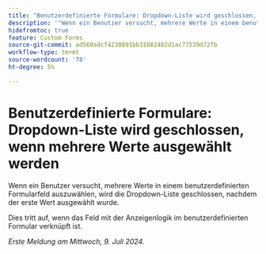 ```yaml
---
title: "Benutzerdefinierte Formulare: Dropdown-Liste wird geschlossen, wenn mehrere Werte ausgewählt werden"
description: '"Wenn ein Benutzer versucht, mehrere Werte in einem benutzerdefinierten Formularfeld auszuwählen, wird die Dropdown-Liste geschlossen, nachdem der erste Wert ausgewählt wurde. „'
hidefromtoc: true
feature: Custom Forms
source-git-commit: ad560adcf4230891bb31b82402d1ac77539d72fb
workflow-type: tm+mt
source-wordcount: '78'
ht-degree: 5%

---
```



# Benutzerdefinierte Formulare: Dropdown-Liste wird geschlossen, wenn mehrere Werte ausgewählt werden

Wenn ein Benutzer versucht, mehrere Werte in einem benutzerdefinierten Formularfeld auszuwählen, wird die Dropdown-Liste geschlossen, nachdem der erste Wert ausgewählt wurde.

Dies tritt auf, wenn das Feld mit der Anzeigenlogik im benutzerdefinierten Formular verknüpft ist.

_Erste Meldung am Mittwoch, 9. Juli 2024._
